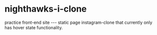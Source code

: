 # nighthawks-i-clone
practice front-end site ---
static page instagram-clone that currently only has hover state functionality. 
